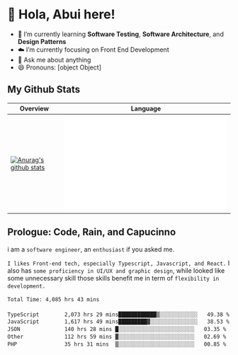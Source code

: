# 👋 Hola, Abui here!

- 🌱 I’m currently learning **Software Testing**, **Software Architecture**, and **Design Patterns**
- ☁️ I’m currently focusing on Front End Development
- 💬 Ask me about anything
- 😄 Pronouns: [object Object]

## My Github Stats

| Overview | Language |
| --- | --- |
|[![Anurag's github stats](https://github-readme-stats.vercel.app/api?username=abui-am&count_private=true)](https://github.com/anuraghazra/github-readme-stats)|![Language](https://raw.githubusercontent.com/abui-am/stats/c6455f656dfce7acd3951e5ec5b25d72af0b2ee3/generated/languages.svg)|

## Prologue: Code, Rain, and Capucinno
i am a `software engineer`, an `enthusiast` if you asked me. 

`I likes Front-end tech, especially Typescript, Javascript, and React.` I also has `some proficiency in UI/UX and graphic design`, while looked like some unnecessary skill those skills benefit me in term of `flexibility in development.`


<!--START_SECTION:waka-->

```txt
Total Time: 4,085 hrs 43 mins

TypeScript        2,073 hrs 29 mins████████████▒░░░░░░░░░░░░   49.38 %
JavaScript        1,617 hrs 49 mins█████████▓░░░░░░░░░░░░░░░   38.53 %
JSON              140 hrs 28 mins █░░░░░░░░░░░░░░░░░░░░░░░░   03.35 %
Other             112 hrs 59 mins ▓░░░░░░░░░░░░░░░░░░░░░░░░   02.69 %
PHP               35 hrs 31 mins  ▒░░░░░░░░░░░░░░░░░░░░░░░░   00.85 %
```

<!--END_SECTION:waka-->
